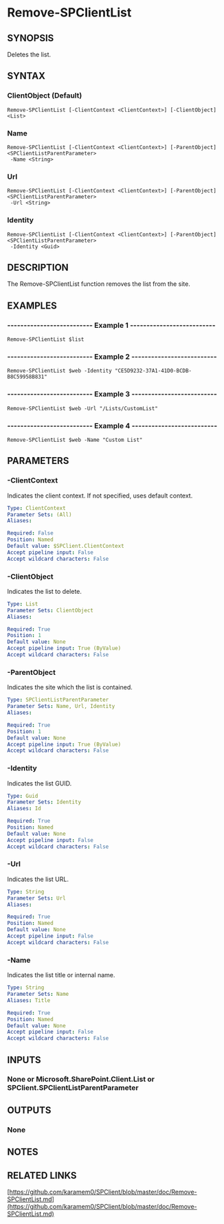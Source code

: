 # Remove-SPClientList

## SYNOPSIS
Deletes the list.

## SYNTAX

### ClientObject (Default)
```
Remove-SPClientList [-ClientContext <ClientContext>] [-ClientObject] <List>
```

### Name
```
Remove-SPClientList [-ClientContext <ClientContext>] [-ParentObject] <SPClientListParentParameter>
 -Name <String>
```

### Url
```
Remove-SPClientList [-ClientContext <ClientContext>] [-ParentObject] <SPClientListParentParameter>
 -Url <String>
```

### Identity
```
Remove-SPClientList [-ClientContext <ClientContext>] [-ParentObject] <SPClientListParentParameter>
 -Identity <Guid>
```

## DESCRIPTION
The Remove-SPClientList function removes the list from the site.

## EXAMPLES

### -------------------------- Example 1 --------------------------
```
Remove-SPClientList $list
```

### -------------------------- Example 2 --------------------------
```
Remove-SPClientList $web -Identity "CE5D9232-37A1-41D0-BCDB-B8C59958B831"
```

### -------------------------- Example 3 --------------------------
```
Remove-SPClientList $web -Url "/Lists/CustomList"
```

### -------------------------- Example 4 --------------------------
```
Remove-SPClientList $web -Name "Custom List"
```

## PARAMETERS

### -ClientContext
Indicates the client context.
If not specified, uses default context.

```yaml
Type: ClientContext
Parameter Sets: (All)
Aliases: 

Required: False
Position: Named
Default value: $SPClient.ClientContext
Accept pipeline input: False
Accept wildcard characters: False
```

### -ClientObject
Indicates the list to delete.

```yaml
Type: List
Parameter Sets: ClientObject
Aliases: 

Required: True
Position: 1
Default value: None
Accept pipeline input: True (ByValue)
Accept wildcard characters: False
```

### -ParentObject
Indicates the site which the list is contained.

```yaml
Type: SPClientListParentParameter
Parameter Sets: Name, Url, Identity
Aliases: 

Required: True
Position: 1
Default value: None
Accept pipeline input: True (ByValue)
Accept wildcard characters: False
```

### -Identity
Indicates the list GUID.

```yaml
Type: Guid
Parameter Sets: Identity
Aliases: Id

Required: True
Position: Named
Default value: None
Accept pipeline input: False
Accept wildcard characters: False
```

### -Url
Indicates the list URL.

```yaml
Type: String
Parameter Sets: Url
Aliases: 

Required: True
Position: Named
Default value: None
Accept pipeline input: False
Accept wildcard characters: False
```

### -Name
Indicates the list title or internal name.

```yaml
Type: String
Parameter Sets: Name
Aliases: Title

Required: True
Position: Named
Default value: None
Accept pipeline input: False
Accept wildcard characters: False
```

## INPUTS

### None or Microsoft.SharePoint.Client.List or SPClient.SPClientListParentParameter

## OUTPUTS

### None

## NOTES

## RELATED LINKS

[https://github.com/karamem0/SPClient/blob/master/doc/Remove-SPClientList.md](https://github.com/karamem0/SPClient/blob/master/doc/Remove-SPClientList.md)

